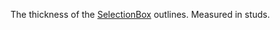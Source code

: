 The thickness of the [SelectionBox](https://developer.roblox.com/en-us/api-reference/class/SelectionBox) outlines. Measured in studs.